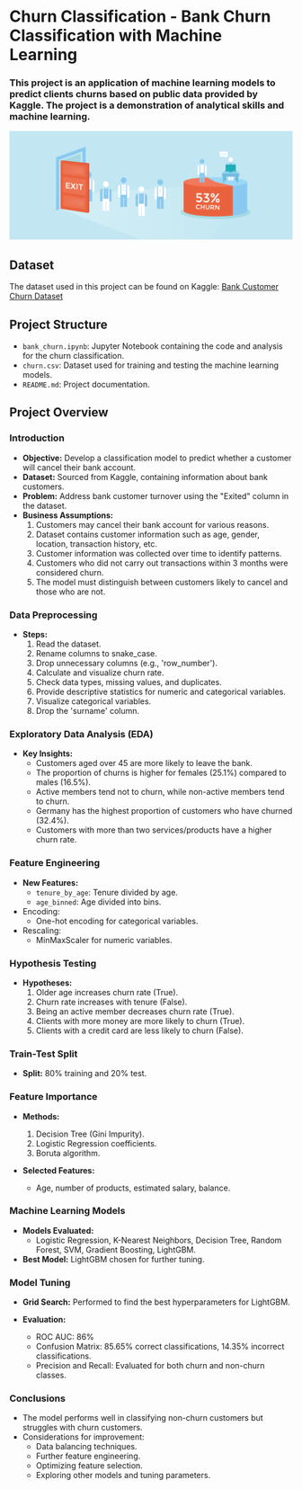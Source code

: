 # Churn Classification - Bank Churn Classification with Machine Learning

### This project is an application of machine learning models to predict clients churns based on public data provided by Kaggle. The project is a demonstration of analytical skills and machine learning.

<p align="center">
  <img src="img_churn.png">
</p>


## Dataset

The dataset used in this project can be found on Kaggle: [Bank Customer Churn Dataset](https://www.kaggle.com/datasets/gauravtopre/bank-customer-churn-dataset)


## Project Structure

- `bank_churn.ipynb`: Jupyter Notebook containing the code and analysis for the churn classification.
- `churn.csv`: Dataset used for training and testing the machine learning models.
- `README.md`: Project documentation.

## Project Overview

### Introduction

- **Objective:** Develop a classification model to predict whether a customer will cancel their bank account.
- **Dataset:** Sourced from Kaggle, containing information about bank customers.
- **Problem:** Address bank customer turnover using the "Exited" column in the dataset.
- **Business Assumptions:**
  1. Customers may cancel their bank account for various reasons.
  2. Dataset contains customer information such as age, gender, location, transaction history, etc.
  3. Customer information was collected over time to identify patterns.
  4. Customers who did not carry out transactions within 3 months were considered churn.
  5. The model must distinguish between customers likely to cancel and those who are not.

### Data Preprocessing
- **Steps:**
  1. Read the dataset.
  2. Rename columns to snake_case.
  3. Drop unnecessary columns (e.g., 'row_number').
  4. Calculate and visualize churn rate.
  5. Check data types, missing values, and duplicates.
  6. Provide descriptive statistics for numeric and categorical variables.
  7. Visualize categorical variables.
  8. Drop the 'surname' column.

### Exploratory Data Analysis (EDA)
- **Key Insights:**
  - Customers aged over 45 are more likely to leave the bank.
  - The proportion of churns is higher for females (25.1%) compared to males (16.5%).
  - Active members tend not to churn, while non-active members tend to churn.
  - Germany has the highest proportion of customers who have churned (32.4%).
  - Customers with more than two services/products have a higher churn rate.

### Feature Engineering
- **New Features:**
  - `tenure_by_age`: Tenure divided by age.
  - `age_binned`: Age divided into bins.
- Encoding:
  - One-hot encoding for categorical variables.
- Rescaling:
  - MinMaxScaler for numeric variables.

### Hypothesis Testing
- **Hypotheses:**
  1. Older age increases churn rate (True).
  2. Churn rate increases with tenure (False).
  3. Being an active member decreases churn rate (True).
  4. Clients with more money are more likely to churn (True).
  5. Clients with a credit card are less likely to churn (False).

### Train-Test Split
- **Split:** 80% training and 20% test.

### Feature Importance

- **Methods:**
  1. Decision Tree (Gini Impurity).
  2. Logistic Regression coefficients.
  3. Boruta algorithm.

- **Selected Features:**
  - Age, number of products, estimated salary, balance.

### Machine Learning Models
- **Models Evaluated:**
  - Logistic Regression, K-Nearest Neighbors, Decision Tree, Random Forest, SVM, Gradient Boosting, LightGBM.
- **Best Model:** LightGBM chosen for further tuning.

### Model Tuning
- **Grid Search:** Performed to find the best hyperparameters for LightGBM.

- **Evaluation:**
  - ROC AUC: 86%
  - Confusion Matrix: 85.65% correct classifications, 14.35% incorrect classifications.
  - Precision and Recall: Evaluated for both churn and non-churn classes.

### Conclusions

- The model performs well in classifying non-churn customers but struggles with churn customers.
- Considerations for improvement:
  - Data balancing techniques.
  - Further feature engineering.
  - Optimizing feature selection.
  - Exploring other models and tuning parameters.
